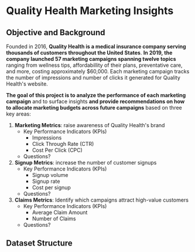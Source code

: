 # Quality Health Marketing Insights

## Objective and Background
Founded in 2016, <b>Quality Health is a medical insurance company serving thousands of customers throughout the United States</b>.  <!-- Quality Health subscribers can choose from one of four different plans: bronze, silver, gold, and platinum, each with different premiums and claim coverage rates. --><b>In 2019, the company launched 57 marketing campaigns spanning twelve topics</b> ranging from wellness tips, affordabillity of their plans, preventative care, and more, costing approximately $60,000.  Each marketing campaign tracks the number of impressions and number of clicks it generated for Quality Health's website. 

<b>The goal of this project is to analyze the performance of each marketing campaign</b> and to surface insights <b>and provide recommendations on how to allocate marketing budgets across future campaigns</b> based on three key areas:

<ol>
    <li>
        <b>Marketing Metrics</b>: raise awareness of Quality Health's brand
        <ul>
            <li>
                Key Performance Indicators (KPIs)
                <ul>
                    <li>
                        Impressions
                    </li>
                    <li>
                        Click Through Rate (CTR)
                    </li>
                    <li>
                        Cost Per Click (CPC)
                    </li>
                </ul>
            </li>
            <li>
                Questions?
            </li>
        </ul>
    </li>
    <li>
        <b>Signup Metrics</b>: increase the number of customer signups
        <ul>
            <li>
                Key Performance Indicators (KPIs)
                <ul>
                    <li>
                        Signup volume
                    </li>
                    <li>
                        Signup rate
                    </li>
                    <li>
                        Cost per signup
                    </li>
                </ul>
            </li>
            <li>
                Questions?
            </li>
        </ul>
    </li>
    <li>
        <b>Claims Metrics</b>: Identify which campaigns attract high-value customers
        <ul>
            <li>
                Key Performance Indicators (KPIs)
                <ul>
                    <li>
                        Average Claim Amount
                    </li>
                    <li>
                        Number of Claims
                    </li>
                </ul>
            </li>
           <li>
                Questions?
            </li>
        </ul>
    </li>
</ol>

## Dataset Structure
